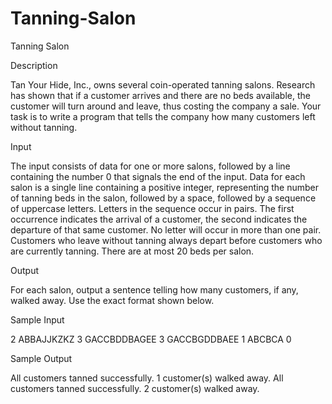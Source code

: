 
# Tanning-Salon

Tanning Salon


Description

Tan Your Hide, Inc., owns several coin-operated tanning salons. Research has shown that if a customer arrives and there are no beds available, the customer will turn around and leave, thus costing the company a sale. Your task is to write a program that tells the company how many customers left without tanning.

Input

The input consists of data for one or more salons, followed by a line containing the number 0 that signals the end of the input. Data for each salon is a single line containing a positive integer, representing the number of tanning beds in the salon, followed by a space, followed by a sequence of uppercase letters. Letters in the sequence occur in pairs. The first occurrence indicates the arrival of a customer, the second indicates the departure of that same customer. No letter will occur in more than one pair. Customers who leave without tanning always depart before customers who are currently tanning. There are at most 20 beds per salon.

Output

For each salon, output a sentence telling how many customers, if any, walked away. Use the exact format shown below.

Sample Input

2 ABBAJJKZKZ
3 GACCBDDBAGEE
3 GACCBGDDBAEE
1 ABCBCA
0

Sample Output

All customers tanned successfully.
1 customer(s) walked away.
All customers tanned successfully.
2 customer(s) walked away.
